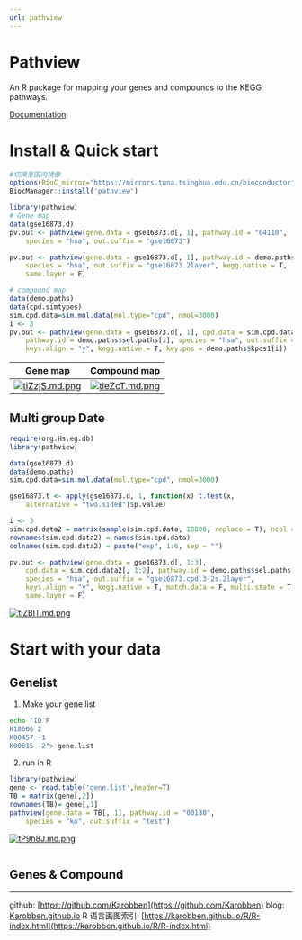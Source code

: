 ```yaml
---
url: pathview
---
```


# Pathview
An R package for mapping your genes and compounds to the KEGG pathways.

[Documentation](http://bioconductor.org/packages/release/bioc/vignettes/pathview/inst/doc/pathview.pdf)

# Install & Quick start
```R
#切换至国内镜像
options(BioC_mirror="https://mirrors.tuna.tsinghua.edu.cn/bioconductor")
BiocManager::install('pathview')
```

```R
library(pathview)
# Gene map
data(gse16873.d)
pv.out <- pathview(gene.data = gse16873.d[, 1], pathway.id = "04110",
	species = "hsa", out.suffix = "gse16873")

pv.out <- pathview(gene.data = gse16873.d[, 1], pathway.id = demo.paths$sel.paths[i],
	species = "hsa", out.suffix = "gse16873.2layer", kegg.native = T,
	same.layer = F)

# compound map
data(demo.paths)
data(cpd.simtypes)
sim.cpd.data=sim.mol.data(mol.type="cpd", nmol=3000)
i <- 3
pv.out <- pathview(gene.data = gse16873.d[, 1], cpd.data = sim.cpd.data,
	pathway.id = demo.paths$sel.paths[i], species = "hsa", out.suffix = "gse16873.cpd",
	keys.align = "y", kegg.native = T, key.pos = demo.paths$kpos1[i])
```
|Gene map| Compound map|
|----|----|
|[![tiZzjS.md.png](https://s1.ax1x.com/2020/05/26/tiZzjS.md.png)](https://imgchr.com/i/tiZzjS)|[![tieZcT.md.png](https://s1.ax1x.com/2020/05/26/tieZcT.md.png)](https://imgchr.com/i/tieZcT)|
## Multi group Date
```R
require(org.Hs.eg.db)
library(pathview)

data(gse16873.d)
data(demo.paths)
sim.cpd.data=sim.mol.data(mol.type="cpd", nmol=3000)

gse16873.t <- apply(gse16873.d, 1, function(x) t.test(x,
	alternative = "two.sided")$p.value)

i <- 3
sim.cpd.data2 = matrix(sample(sim.cpd.data, 18000, replace = T), ncol = 6)
rownames(sim.cpd.data2) = names(sim.cpd.data)
colnames(sim.cpd.data2) = paste("exp", 1:6, sep = "")

pv.out <- pathview(gene.data = gse16873.d[, 1:3],
	cpd.data = sim.cpd.data2[, 1:2], pathway.id = demo.paths$sel.paths[i],
	species = "hsa", out.suffix = "gse16873.cpd.3-2s.2layer",
	keys.align = "y", kegg.native = T, match.data = F, multi.state = T,
	same.layer = F)
```
[![tiZBlT.md.png](https://s1.ax1x.com/2020/05/26/tiZBlT.md.png)](https://imgchr.com/i/tiZBlT)

# Start with your data

## Genelist
1. Make your gene list
```bash
echo "ID F
K18606 2
K00457 -1
K00815 -2"> gene.list
```
2. run in R
```R
library(pathview)
gene <- read.table('gene.list',header=T)
TB = matrix(gene[,2])
rownames(TB)= gene[,1]
pathview(gene.data = TB[, 1], pathway.id = "00130",
	species = "ko", out.suffix = "test")
```
[![tP9h8J.md.png](https://s1.ax1x.com/2020/05/26/tP9h8J.md.png)](https://imgchr.com/i/tP9h8J)


```R
```
## Genes & Compound

---
github: [https://github.com/Karobben](https://github.com/Karobben)
blog: [Karobben.github.io](http://Karobben.github.io)
R 语言画图索引: [https://karobben.github.io/R/R-index.html](https://karobben.github.io/R/R-index.html)
